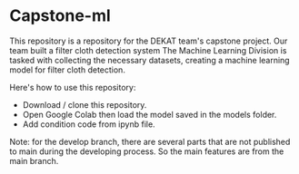# Capstone-ml
This repository is a repository for the DEKAT team's capstone project. Our team built a filter cloth detection system
The Machine Learning Division is tasked with collecting the necessary datasets, creating a machine learning model for filter cloth detection.

Here's how to use this repository:
- Download / clone this repository.
- Open Google Colab then load the model saved in the models folder.
- Add condition code from ipynb file.

Note: for the develop branch, there are several parts that are not published to main during the developing process.
So the main features are from the main branch.
